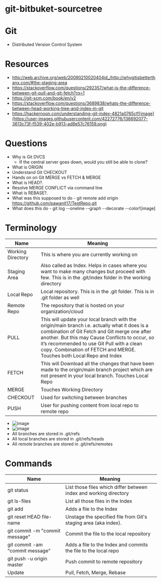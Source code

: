# git-bitbuket-sourcetree

# Git
- Distributed Version Control System

# Resources
- http://web.archive.org/web/20090210020404id_/http://whygitisbetterthanx.com/#the-staging-area
- https://stackoverflow.com/questions/292357/what-is-the-difference-between-git-pull-and-git-fetch?rq=1
- https://git-scm.com/book/en/v2
- https://stackoverflow.com/questions/3689838/whats-the-difference-between-head-working-tree-and-index-in-git
- https://hackernoon.com/understanding-git-index-4821a0765cf![image](https://user-images.githubusercontent.com/42272776/136692077-3613c73f-f539-402e-b913-ad8e57c76159.png)

# Questions
- Why is Git DVCS
  - If the central server goes down, would you still be able to clone?
- What is ORIGIN
- Understand Git CHECKOUT
- Hands on on Git MERGE vs FETCH & MERGE
- What is HEAD?.
- Resolve MERGE CONFLICT via command line
- What is REBASE?.
- What was this supposed to do - git remote add origin https://github.com/pawanit17/TestRepo.git
- What does this do - git log --oneline --graph --decorate --color![image]

# Terminology
| Name      | Meaning |
| ----------- | ----------- |
| Working Directory | This is where you are currently working on |
| Staging Area | Also called as Index. Helps in cases where you want to make many changes but proceed with few. This is in the .git/index folder in the working directory |
| Local Repo | Local repository. This is in the .git folder. This is in .git folder as well |
| Remote Repo | The repository that is hosted on your organization/cloud |
| PULL | This will update your local branch with the origin/main branch i.e. actually what it does is a combination of Git Fetch and Git merge one after another. But this may Cause Conflicts to occur, so it’s recommended to use Git Pull with a clean copy. Combination of FETCH and MERGE. Touches both Local Repo and Index |
| FETCH | This will Download all the changes that have been made to the origin/main branch project which are not present in your local branch. Touches Local Repo |
| MERGE | Touches Working Directory |
| CHECKOUT | Used for switching between branches |
| PUSH | User for pushing content from local repo to remote repo |

- ![image](https://user-images.githubusercontent.com/42272776/136691627-e0872ccd-1429-412e-8bc1-a3978389c490.png)
- ![image](https://user-images.githubusercontent.com/42272776/136691950-e0650b49-abd8-4378-8fb7-1477313854c8.png)
- All branches are stored in .git/refs
- All local branches are stored in .git/refs/heads
- All remote branches are stored in .git/refs/remotes

# Commands
| Name      | Meaning |
| ----------- | ----------- |
| git status | List those files which differ between index and working directory |
| git ls-files | List all those files in the Index |
| git add <filename> | Adds a file to the Index |
| git reset HEAD file-name | Unstage the specified file from Git's staging area (aka index). |
| git commit -m "commit message" | Commit the file to the local repository |
| git commit -am "commit message" | Adds a file to the Index and commits the file to the local repo |
| git push -u origin master | Push commit to remote repository |
| Update | Pull, Fetch, Merge, Rebase |
  
  
